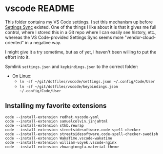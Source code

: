 # vscode README

This folder contains my VS Code settings. I set this mechanism up before [Settings Sync](https://code.visualstudio.com/docs/editor/settings-sync) existed. One of the things I like about it is that it gives me full control, where I stored this in a Git repo where I can easily see history, etc., whereas the VS Code-provided Settings Sync seems more "vendor-cloud-oriented" in a negative way.

I might give it a try sometime, but as of yet, I haven't been willing to put the effort into it.

Symlink `settings.json` and `keybindings.json` to the correct folder:

- On Linux:
  - `ln -sf ~/git/dotfiles/vscode/settings.json ~/.config/Code/User`
  - `ln -sf ~/git/dotfiles/vscode/keybindings.json ~/.config/Code/User`

## Installing my favorite extensions

```shell
code --install-extension redhat.vscode-yaml
code --install-extension samuelcolvin.jinjahtml
code --install-extension stkb.rewrap
code --install-extension streetsidesoftware.code-spell-checker
code --install-extension streetsidesoftware.code-spell-checker-swedish
code --install-extension WakaTime.vscode-wakatime
code --install-extension william-voyek.vscode-nginx
code --install-extension zhuangtongfa.material-theme
```
